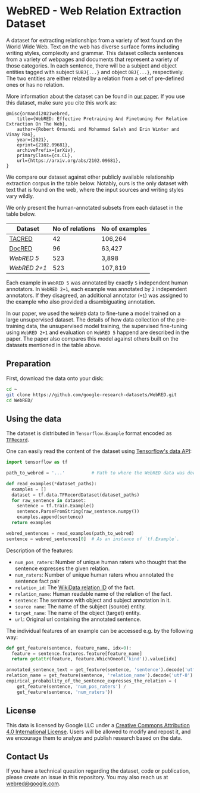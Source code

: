 # WebRED - Web Relation Extraction Dataset

A dataset for extracting relationships from a variety of text found on the World Wide Web.
Text on the web has diverse surface forms including writing styles, complexity and grammar.
This dataset collects sentences from a variety of webpages and documents that represent
a variety of those categories.
In each sentence, there will be a subject and object entities tagged with subject
`SUBJ{...}` and object `OBJ{...}`, respectively.
The two entities are either related by a relation from a set of pre-defined ones
or has no relation.

More information about the dataset can be found in
[our paper](https://arxiv.org/abs/2102.09681).
If you use this dataset, make sure you cite this work as:

```
@misc{ormandi2021webred,
    title={WebRED: Effective Pretraining And Finetuning For Relation Extraction On The Web}, 
    author={Robert Ormandi and Mohammad Saleh and Erin Winter and Vinay Rao},
    year={2021},
    eprint={2102.09681},
    archivePrefix={arXiv},
    primaryClass={cs.CL},
    url={https://arxiv.org/abs/2102.09681},
}
```

We compare our dataset against other publicly available relationship extraction
corpus in the table below. Notably, ours is the only dataset with text that is
found on the web, where the input sources and writing styles vary wildly.

We only present the human-annotated subsets from each dataset in the table
below.

<center>

| Dataset                                              | No of relations     | No of examples |
|------------------------------------------------------|---------------------|----------------|
| [TACRED](https://nlp.stanford.edu/projects/tacred/)  | 42                  | 106,264        |
| [DocRED](https://github.com/thunlp/DocRED)           | 96                  | 63,427         |
| *WebRED  5*                                          | 523                 | 3,898          |
| *WebRED 2+1*                                         | 523                 | 107,819        |

</center>

Each example in `WebRED 5` was annotated by exactly `5` independent human
annotators. In `WebRED 2+1`, each example was annotated by `2` independent
annotators. If they disagreed, an additional annotator (`+1`) was assigned to
the example who also provided a disambiguating annotation.

In our paper, we used the `WebRED` data to fine-tune a model trained on a large
unsupervised dataset. The details of how data collection of the pre-training
data, the unsupervised model training, the supervised fine-tuning using
`WebRED 2+1` and evaluation on `WebRED 5` happend are described in the paper.
The paper also compares this model against others built on the datasets mentioned in the table 
above.

## Preparation
First, download the data onto your disk:

```bash
cd ~
git clone https://github.com/google-research-datasets/WebRED.git
cd WebRED/
```

## Using the data
The dataset is distributed in `Tensorflow.Example` format encoded as
[`TFRecord`](https://www.tensorflow.org/tutorials/load_data/tfrecord).

One can easily read the content of the dataset using
[Tensorflow's data API](https://www.tensorflow.org/api_docs/python/tf/data):

```python
import tensorflow as tf

path_to_webred = '...'          # Path to where the WebRED data was downloaded.

def read_examples(*dataset_paths):
  examples = []
  dataset = tf.data.TFRecordDataset(dataset_paths)
  for raw_sentence in dataset:
    sentence = tf.train.Example()
    sentence.ParseFromString(raw_sentence.numpy())
    examples.append(sentence)
  return examples

webred_sentences = read_examples(path_to_webred)
sentence = webred_sentences[0]  # As an instance of `tf.Example`.
```

Description of the features:

  * `num_pos_raters`: Number of unique human raters who thought that the
    sentence expresses the given relation.
  * `num_raters`: Number of unique human raters whou annotated the sentence fact pair
  * `relation_id`: The
    [WikiData relation ID](https://www.wikidata.org/wiki/Wikidata:Identifiers)
    of the fact.
  * `relation_name`: Human readable name of the relation of the fact.
  * `sentence`: The sentence with object and subject annotation in it.
  * `source name`: The name of the subject (source) entity.
  * `target_name`: The name of the object (target) entity.
  * `url`: Original url containing the annotated sentence.

The individual features of an example can be accessed e.g. by the following way:

```python
def get_feature(sentence, feature_name, idx=0):
  feature = sentence.features.feature[feature_name]
  return getattr(feature, feature.WhichOneof('kind')).value[idx]

annotated_sentence_text = get_feature(sentence, 'sentence').decode('utf-8')
relation_name = get_feature(sentence, 'relation_name').decode('utf-8')
empirical_probability_of_the_sentence_expresses_the_relation = (
    get_feature(sentence, 'num_pos_raters') /
    get_feature(sentence, 'num_raters'))
```
## License

This data is licensed by Google LLC under a [Creative Commons Attribution 4.0
International License](http://creativecommons.org/licenses/by/4.0/).
Users will be allowed to modify and repost it, and we encourage them to analyze
and publish research based on the data.

## Contact Us

If you have a technical question regarding the dataset, code or publication,
please create an issue in this repository. You may also reach us at
webred@google.com.
